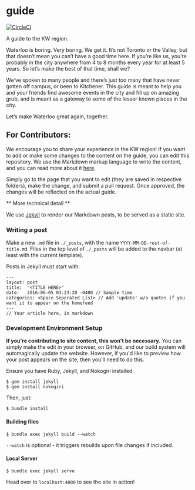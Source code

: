 # guide
[![CircleCI](https://circleci.com/gh/seductivegoose/guide/tree/master.svg?style=svg)](https://circleci.com/gh/seductivegoose/guide/tree/master)

A guide to the KW region. 

Waterloo is boring. Very boring. We get it. It’s not Toronto or the Valley, but that doesn’t mean you can’t have a good time here. If you’re like us, you’re probably in the city anywhere from 4 to 8 months every year for at least 5 years. So let’s make the best of that time, shall we?

We’ve spoken to many people and there’s just too many that have never gotten off campus, or been to Kitchener. This guide is meant to help you and your friends find awesome events in the city and fill up on amazing grub, and is meant as a gateway to some of the lesser known places in the city.

Let’s make Waterloo great again, together.

## For Contributors:

We encourage you to share your experience in the KW region! If you want to add or make some changes to the content on the guide, you can edit this repository. We use the Markdown markup language to write the content, and you can read more about it [here](https://github.com/adam-p/markdown-here/wiki/Markdown-Cheatsheet).

Simply go to the page that you want to edit (they are saved in respective folders), make the change, and submit a pull request. Once approved, the changes will be reflected on the actual guide.

** More technical detail **

We use [Jekyll](https://jekyllrb.com/) to render our Markdown posts, to be served as a static site.

### Writing a post
Make a new `.md` file in `./_posts`, with the name `YYYY-MM-DD-rest-of-title.md`. Files in the top level of `./_posts` will be added to the navbar (at least with the current template).

Posts in Jekyll must start with:
```
---
layout: post
title:  "<TITLE HERE>"
date:   2016-06-05 03:23:20 -0400 // Sample time
categories: <Space Seperated List> // Add 'update' w/o quotes if you want it to appear on the homefeed
---
// Your article here, in markdown
```

### Development Environment Setup
**If you're contributing to site content, this won't be necessary.** You can simply make the edit in your browser, on GitHub, and our build system will automagically update the website. However, if you'd like to preview how your post appears on the site, then you'll need to do this.

Ensure you have Ruby, Jekyll, and Nokogiri installed.
```
$ gem install jekyll
$ gem install nokogiri
```

Then, just:
```
$ bundle install
```


#### Building files
```
$ bundle exec jekyll build --watch 
```

`--watch` is optional - it triggers rebuilds upon file changes if included.

#### Local Server
```
$ bundle exec jekyll serve 
```

Head over to `localhost:4000` to see the site in action!